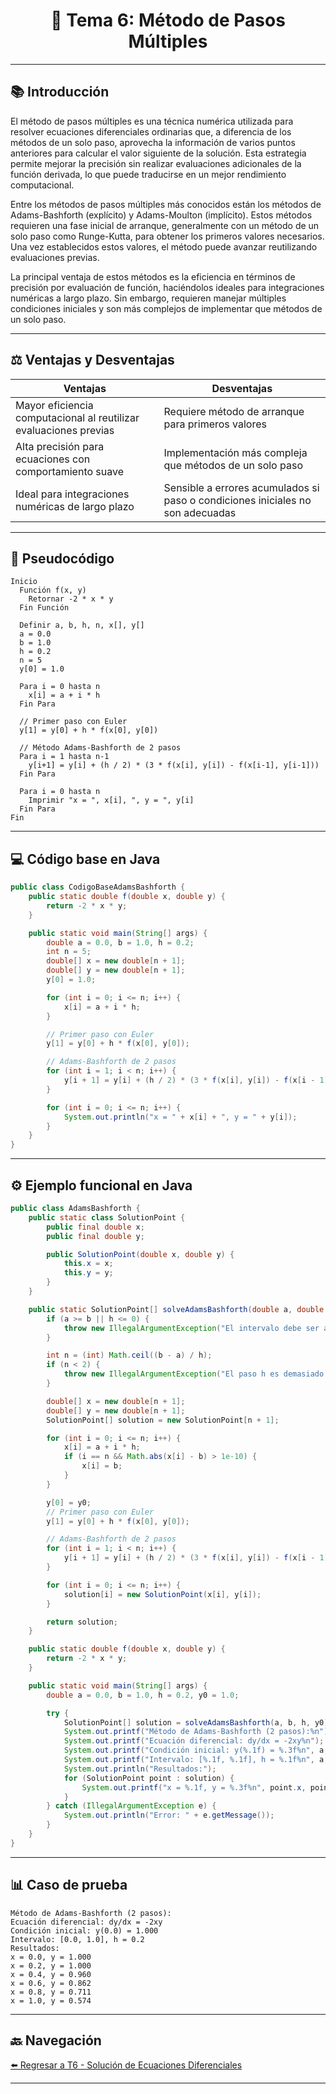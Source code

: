 <div align="center">

#  🎯 Tema 6: Método de Pasos Múltiples

</div>

---

## 📚 Introducción

El método de pasos múltiples es una técnica numérica utilizada para resolver ecuaciones diferenciales ordinarias que, a diferencia de los métodos de un solo paso, aprovecha la información de varios puntos anteriores para calcular el valor siguiente de la solución. Esta estrategia permite mejorar la precisión sin realizar evaluaciones adicionales de la función derivada, lo que puede traducirse en un mejor rendimiento computacional.

Entre los métodos de pasos múltiples más conocidos están los métodos de Adams-Bashforth (explícito) y Adams-Moulton (implícito). Estos métodos requieren una fase inicial de arranque, generalmente con un método de un solo paso como Runge-Kutta, para obtener los primeros valores necesarios. Una vez establecidos estos valores, el método puede avanzar reutilizando evaluaciones previas.

La principal ventaja de estos métodos es la eficiencia en términos de precisión por evaluación de función, haciéndolos ideales para integraciones numéricas a largo plazo. Sin embargo, requieren manejar múltiples condiciones iniciales y son más complejos de implementar que métodos de un solo paso.

---

## ⚖️ Ventajas y Desventajas

| Ventajas                                                          | Desventajas                                                                    |
| ----------------------------------------------------------------- | ------------------------------------------------------------------------------ |
| Mayor eficiencia computacional al reutilizar evaluaciones previas | Requiere método de arranque para primeros valores                              |
| Alta precisión para ecuaciones con comportamiento suave           | Implementación más compleja que métodos de un solo paso                        |
| Ideal para integraciones numéricas de largo plazo                 | Sensible a errores acumulados si paso o condiciones iniciales no son adecuadas |

---

## 🧩 Pseudocódigo

```text
Inicio
  Función f(x, y)
    Retornar -2 * x * y
  Fin Función

  Definir a, b, h, n, x[], y[]
  a = 0.0
  b = 1.0
  h = 0.2
  n = 5
  y[0] = 1.0

  Para i = 0 hasta n
    x[i] = a + i * h
  Fin Para

  // Primer paso con Euler
  y[1] = y[0] + h * f(x[0], y[0])

  // Método Adams-Bashforth de 2 pasos
  Para i = 1 hasta n-1
    y[i+1] = y[i] + (h / 2) * (3 * f(x[i], y[i]) - f(x[i-1], y[i-1]))
  Fin Para

  Para i = 0 hasta n
    Imprimir "x = ", x[i], ", y = ", y[i]
  Fin Para
Fin
```

---

## 💻 Código base en Java

```java
public class CodigoBaseAdamsBashforth {
    public static double f(double x, double y) {
        return -2 * x * y;
    }

    public static void main(String[] args) {
        double a = 0.0, b = 1.0, h = 0.2;
        int n = 5;
        double[] x = new double[n + 1];
        double[] y = new double[n + 1];
        y[0] = 1.0;

        for (int i = 0; i <= n; i++) {
            x[i] = a + i * h;
        }

        // Primer paso con Euler
        y[1] = y[0] + h * f(x[0], y[0]);

        // Adams-Bashforth de 2 pasos
        for (int i = 1; i < n; i++) {
            y[i + 1] = y[i] + (h / 2) * (3 * f(x[i], y[i]) - f(x[i - 1], y[i - 1]));
        }

        for (int i = 0; i <= n; i++) {
            System.out.println("x = " + x[i] + ", y = " + y[i]);
        }
    }
}
```

---

## ⚙️ Ejemplo funcional en Java

```java
public class AdamsBashforth {
    public static class SolutionPoint {
        public final double x;
        public final double y;

        public SolutionPoint(double x, double y) {
            this.x = x;
            this.y = y;
        }
    }

    public static SolutionPoint[] solveAdamsBashforth(double a, double b, double h, double y0) {
        if (a >= b || h <= 0) {
            throw new IllegalArgumentException("El intervalo debe ser a < b y h debe ser positivo");
        }

        int n = (int) Math.ceil((b - a) / h);
        if (n < 2) {
            throw new IllegalArgumentException("El paso h es demasiado grande para el intervalo");
        }

        double[] x = new double[n + 1];
        double[] y = new double[n + 1];
        SolutionPoint[] solution = new SolutionPoint[n + 1];

        for (int i = 0; i <= n; i++) {
            x[i] = a + i * h;
            if (i == n && Math.abs(x[i] - b) > 1e-10) {
                x[i] = b;
            }
        }

        y[0] = y0;
        // Primer paso con Euler
        y[1] = y[0] + h * f(x[0], y[0]);

        // Adams-Bashforth de 2 pasos
        for (int i = 1; i < n; i++) {
            y[i + 1] = y[i] + (h / 2) * (3 * f(x[i], y[i]) - f(x[i - 1], y[i - 1]));
        }

        for (int i = 0; i <= n; i++) {
            solution[i] = new SolutionPoint(x[i], y[i]);
        }

        return solution;
    }

    public static double f(double x, double y) {
        return -2 * x * y;
    }

    public static void main(String[] args) {
        double a = 0.0, b = 1.0, h = 0.2, y0 = 1.0;

        try {
            SolutionPoint[] solution = solveAdamsBashforth(a, b, h, y0);
            System.out.printf("Método de Adams-Bashforth (2 pasos):%n");
            System.out.printf("Ecuación diferencial: dy/dx = -2xy%n");
            System.out.printf("Condición inicial: y(%.1f) = %.3f%n", a, y0);
            System.out.printf("Intervalo: [%.1f, %.1f], h = %.1f%n", a, b, h);
            System.out.println("Resultados:");
            for (SolutionPoint point : solution) {
                System.out.printf("x = %.1f, y = %.3f%n", point.x, point.y);
            }
        } catch (IllegalArgumentException e) {
            System.out.println("Error: " + e.getMessage());
        }
    }
}
```

---

## 📊 Caso de prueba

```text
Método de Adams-Bashforth (2 pasos):
Ecuación diferencial: dy/dx = -2xy
Condición inicial: y(0.0) = 1.000
Intervalo: [0.0, 1.0], h = 0.2
Resultados:
x = 0.0, y = 1.000
x = 0.2, y = 1.000
x = 0.4, y = 0.960
x = 0.6, y = 0.862
x = 0.8, y = 0.711
x = 1.0, y = 0.574
```

---

## 🔙 Navegación

[⬅️ Regresar a T6 - Solución de Ecuaciones Diferenciales](https://github.com/Juan200519287393u83/Metodos_Numericos/blob/main/T6%20-%20Soluci%C3%B3n%20de%20Ecuaciones%20Diferenciales/Introducci%C3%B3n%20a%20la%20Soluci%C3%B3n%20de%20Ecuaciones%20Diferenciales.md)

---
